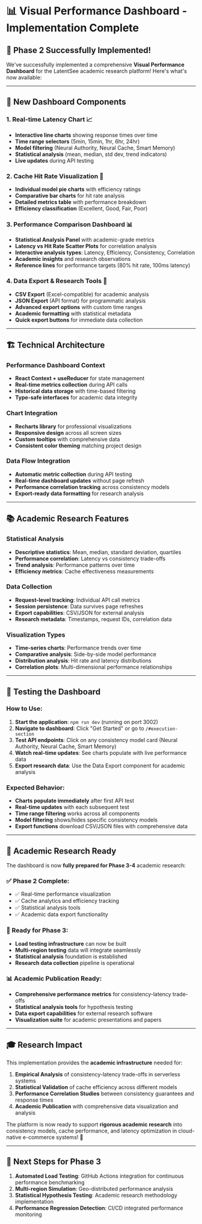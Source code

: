 # 📊 Visual Performance Dashboard - Implementation Complete

## 🎉 **Phase 2 Successfully Implemented!**

We've successfully implemented a comprehensive **Visual Performance Dashboard** for the LatentSee academic research platform! Here's what's now available:

---

## 🚀 **New Dashboard Components**

### 1. **Real-time Latency Chart** 📈
- **Interactive line charts** showing response times over time
- **Time range selectors** (5min, 15min, 1hr, 6hr, 24hr)
- **Model filtering** (Neural Authority, Neural Cache, Smart Memory)
- **Statistical analysis** (mean, median, std dev, trend indicators)
- **Live updates** during API testing

### 2. **Cache Hit Rate Visualization** 🎯
- **Individual model pie charts** with efficiency ratings
- **Comparative bar charts** for hit rate analysis
- **Detailed metrics table** with performance breakdown
- **Efficiency classification** (Excellent, Good, Fair, Poor)

### 3. **Performance Comparison Dashboard** 📊
- **Statistical Analysis Panel** with academic-grade metrics
- **Latency vs Hit Rate Scatter Plots** for correlation analysis
- **Interactive analysis types**: Latency, Efficiency, Consistency, Correlation
- **Academic insights** and research observations
- **Reference lines** for performance targets (80% hit rate, 100ms latency)

### 4. **Data Export & Research Tools** 💾
- **CSV Export** (Excel-compatible) for academic analysis
- **JSON Export** (API format) for programmatic analysis
- **Advanced export options** with custom time ranges
- **Academic formatting** with statistical metadata
- **Quick export buttons** for immediate data collection

---

## 🏗️ **Technical Architecture**

### **Performance Dashboard Context**
- **React Context + useReducer** for state management
- **Real-time metrics collection** during API calls
- **Historical data storage** with time-based filtering
- **Type-safe interfaces** for academic data integrity

### **Chart Integration**
- **Recharts library** for professional visualizations
- **Responsive design** across all screen sizes
- **Custom tooltips** with comprehensive data
- **Consistent color theming** matching project design

### **Data Flow Integration**
- **Automatic metric collection** during API testing
- **Real-time dashboard updates** without page refresh
- **Performance correlation tracking** across consistency models
- **Export-ready data formatting** for research analysis

---

## 📚 **Academic Research Features**

### **Statistical Analysis**
- **Descriptive statistics**: Mean, median, standard deviation, quartiles
- **Performance correlation**: Latency vs consistency trade-offs
- **Trend analysis**: Performance patterns over time
- **Efficiency metrics**: Cache effectiveness measurements

### **Data Collection**
- **Request-level tracking**: Individual API call metrics
- **Session persistence**: Data survives page refreshes
- **Export capabilities**: CSV/JSON for external analysis
- **Research metadata**: Timestamps, request IDs, correlation data

### **Visualization Types**
- **Time-series charts**: Performance trends over time
- **Comparative analysis**: Side-by-side model performance
- **Distribution analysis**: Hit rate and latency distributions
- **Correlation plots**: Multi-dimensional performance relationships

---

## 🎯 **Testing the Dashboard**

### **How to Use:**
1. **Start the application**: `npm run dev` (running on port 3002)
2. **Navigate to dashboard**: Click "Get Started" or go to `/#execution-section`
3. **Test API endpoints**: Click on any consistency model card (Neural Authority, Neural Cache, Smart Memory)
4. **Watch real-time updates**: See charts populate with live performance data
5. **Export research data**: Use the Data Export component for academic analysis

### **Expected Behavior:**
- **Charts populate immediately** after first API test
- **Real-time updates** with each subsequent test
- **Time range filtering** works across all components
- **Model filtering** shows/hides specific consistency models
- **Export functions** download CSV/JSON files with comprehensive data

---

## 🔬 **Academic Research Ready**

The dashboard is now **fully prepared for Phase 3-4** academic research:

### **✅ Phase 2 Complete:**
- ✅ Real-time performance visualization
- ✅ Cache analytics and efficiency tracking  
- ✅ Statistical analysis tools
- ✅ Academic data export functionality

### **🚧 Ready for Phase 3:**
- **Load testing infrastructure** can now be built
- **Multi-region testing** data will integrate seamlessly
- **Statistical analysis** foundation is established
- **Research data collection** pipeline is operational

### **📊 Academic Publication Ready:**
- **Comprehensive performance metrics** for consistency-latency trade-offs
- **Statistical analysis tools** for hypothesis testing
- **Data export capabilities** for external research software
- **Visualization suite** for academic presentations and papers

---

## 🎓 **Research Impact**

This implementation provides the **academic infrastructure** needed for:

1. **Empirical Analysis** of consistency-latency trade-offs in serverless systems
2. **Statistical Validation** of cache efficiency across different models
3. **Performance Correlation Studies** between consistency guarantees and response times
4. **Academic Publication** with comprehensive data visualization and analysis

The platform is now ready to support **rigorous academic research** into consistency models, cache performance, and latency optimization in cloud-native e-commerce systems! 🚀

---

## 🔗 **Next Steps for Phase 3**

1. **Automated Load Testing**: GitHub Actions integration for continuous performance benchmarking
2. **Multi-region Simulation**: Geo-distributed performance analysis
3. **Statistical Hypothesis Testing**: Academic research methodology implementation
4. **Performance Regression Detection**: CI/CD integrated performance monitoring